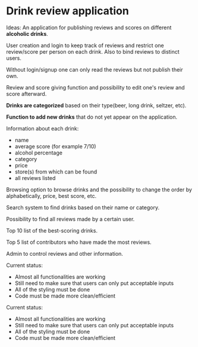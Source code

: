 # Drink review application
Ideas:
An application for publishing reviews and scores on different **alcoholic drinks**.

User creation and login to keep track of reviews and restrict one review/score per person on each drink. Also to bind reviews to distinct users.

Without login/signup one can only read the reviews but not publish their own.

Review and score giving function and possibility to edit one's review and score afterward.

**Drinks are categorized** based on their type(beer, long drink, seltzer, etc).

**Function to add new drinks** that do not yet appear on the application.

Information about each drink: 
- name
- average score (for example 7/10)
- alcohol percentage
- category
- price
- store(s) from which can be found
- all reviews listed

Browsing option to browse drinks and the possibility to change the order by alphabetically, price, best score, etc.

Search system to find drinks based on their name or category.

Possibility to find all reviews made by a certain user.

Top 10 list of the best-scoring drinks.

Top 5 list of contributors who have made the most reviews.

Admin to control reviews and other information.


Current status:
- Almost all functionalities are working
- Still need to make sure that users can only put acceptable inputs
- All of the styling must be done
- Code must be made more clean/efficient


Current status:
- Almost all functionalities are working
- Still need to make sure that users can only put acceptable inputs
- All of the styling must be done
- Code must be made more clean/efficient